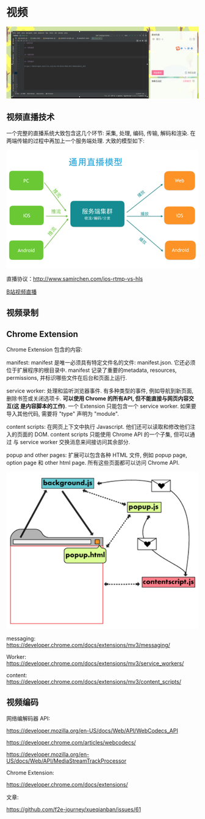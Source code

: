# 视频

![image](images/bibi_live.png)


## 视频直播技术

一个完整的直播系统大致包含这几个环节: 采集, 处理, 编码, 传输, 解码和渲染.  在两端传输的过程中再加上一个服务端处理. 
大致的模型如下:

![image](images/live_struct.png)

直播协议：http://www.samirchen.com/ios-rtmp-vs-hls

[B站视频直播](https://www.livevideostack.cn/news/practical-application-of-hls-and-decentralized-p2p-in-live-broadcast-at-station-b/)


## 视频录制


## Chrome Extension

Chrome Extension 包含的内容:

manifest:
manifest 是唯一必须具有特定文件名的文件: manifest.json. 它还必须位于扩展程序的根目录中. manifest 记录了重要的metadata, resources, 
permissions, 并标识哪些文件在后台和页面上运行.

service worker:
处理和监听浏览器事件. 有多种类型的事件, 例如导航到新页面, 删除书签或关闭选项卡. **可以使用 Chrome 的所有API, 但不能直接与网页内容交互(这
是内容脚本的工作)**. 一个 Extension 只能包含一个 service worker. 如果要导入其他代码, 需要将 "type" 声明为 "module". 

content scripts:
在网页上下文中执行 Javascript. 他们还可以读取和修改他们注入的页面的 DOM. content scripts 只能使用 Chrome API 的一个子集, 但可以通过
与 service worker 交换消息来间接访问其余部分.

popup and other pages:
扩展可以包含各种 HTML 文件, 例如 popup page, option page 和 other html page. 所有这些页面都可以访问 Chrome API.


![image](images/extend.png)


messaging: https://developer.chrome.com/docs/extensions/mv3/messaging/

Worker: https://developer.chrome.com/docs/extensions/mv3/service_workers/

content: https://developer.chrome.com/docs/extensions/mv3/content_scripts/


## 视频编码

网络编解码器 API: 

https://developer.mozilla.org/en-US/docs/Web/API/WebCodecs_API

https://developer.chrome.com/articles/webcodecs/

https://developer.mozilla.org/en-US/docs/Web/API/MediaStreamTrackProcessor


Chrome Extension: 

https://developer.chrome.com/docs/extensions/


文章: 

https://github.com/f2e-journey/xueqianban/issues/61

